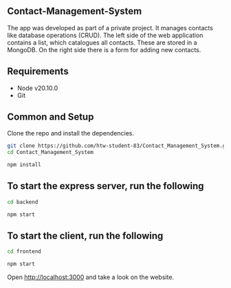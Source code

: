 ## Contact-Management-System

The app was developed as part of a private project. It manages contacts like database operations (CRUD). The left side of the web application contains a list, which
catalogues all contacts. These are stored in a MongoDB. On the right side there is a form for adding new contacts.

## Requirements
* Node v20.10.0
* Git

## Common and Setup
Clone the repo and install the dependencies.

```bash
git clone https://github.com/htw-student-83/Contact_Management_System.git
cd Contact_Management_System
```
```bash
npm install
```

## To start the express server, run the following

```bash
cd backend
```
```bash
npm start
```
## To start the client, run the following

```bash
cd frontend
```
```bash
npm start
```
Open [http://localhost:3000](http://localhost:3000) and take a look on the website.
